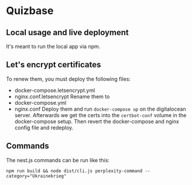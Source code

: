 # Quizbase

## Local usage and live deployment
It's meant to run the local app via npm.

## Let's encrypt certificates
To renew them, you must deploy the following files:
* docker-compose.letsencrypt.yml
* nginx.conf.letsencrypt
Rename them to
* docker-compose.yml
* nginx.conf
Deploy them and run `docker-compose up` on the digitalocean server. Afterwards we get the certs into the `certbot-conf` volume
in the docker-compose setup. Then revert the docker-compose and nginx config file and redeploy.

## Commands
The nest.js commands can be run like this:
```
npm run build && node dist/cli.js perplexity-command --category="Ukrainekrieg"
```